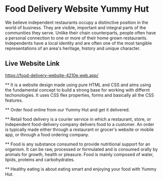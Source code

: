 # Food Delivery Website Yummy Hut 

We believe independent restaurants occupy a distinctive position in the world of business. They are visible, important and integral parts of the communities they serve. Unlike their chain counterparts, people often have a personal connection to one or more of their home grown restaurants. Independents have a local identity and are often one of the most tangible representations of an area's heritage, history and unique character.

## Live Website Link

https://food-delivery-website-4210e.web.app/

** It is a website design made using pure HTML and CSS and aims using the fundamental concept to build a strong base for working with differnt techonologies. It uses CSS flex properties, forms and basically all the CSS features.

** Order food online from  our Yummy Hut and get it delivered.

** Retail food delivery is a courier service in which a restaurant, store, or independent food-delivery company delivers food to a customer. An order is typically made either through a restaurant or grocer's website or mobile app, or through a food ordering company.

** Food is any substance consumed to provide nutritional support for an organism. It can be raw, processed or formulated and is consumed orally by animals for growth, health or pleasure. Food is mainly composed of water, lipids, proteins and carbohydrates.

** Healthy eating is about eating smart and enjoying your food with Yummy Hut.
